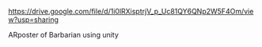 https://drive.google.com/file/d/1i0lRXisptrjV_p_Uc81QY6QNp2W5F4Om/view?usp=sharing

ARposter of Barbarian using unity
